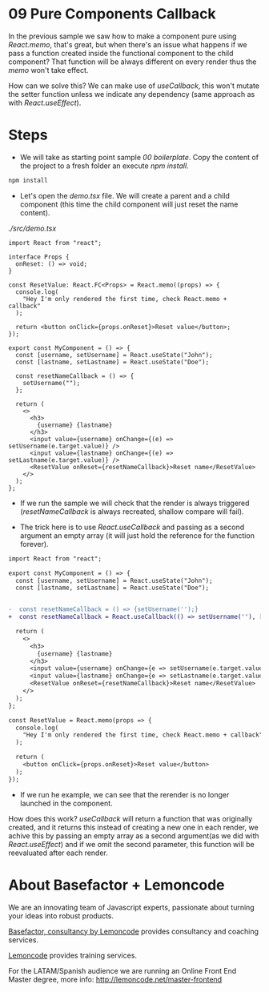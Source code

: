 # 09 Pure Components Callback

In the previous sample we saw how to make a component pure using
_React.memo_, that's great, but when there's an issue
what happens if we pass a function created inside the functional component to the child component?
That  function will be always different on every render thus
the _memo_ won't take effect.

How can we solve this? We can make use of _useCallback_, this won't mutate the setter 
function unless we indicate any dependency (same approach as with _React.useEffect_).

# Steps

- We will take as starting point sample _00 boilerplate_. Copy the content of the
  project to a fresh folder an execute _npm install_.

```bash
npm install
```

- Let's open the _demo.tsx_ file. We will create a parent and a child component
  (this time the child component will just reset the name content).

_./src/demo.tsx_

```tsx
import React from "react";

interface Props {
  onReset: () => void;
}

const ResetValue: React.FC<Props> = React.memo((props) => {
  console.log(
    "Hey I'm only rendered the first time, check React.memo + callback"
  );

  return <button onClick={props.onReset}>Reset value</button>;
});

export const MyComponent = () => {
  const [username, setUsername] = React.useState("John");
  const [lastname, setLastname] = React.useState("Doe");

  const resetNameCallback = () => {
    setUsername("");
  };

  return (
    <>
      <h3>
        {username} {lastname}
      </h3>
      <input value={username} onChange={(e) => setUsername(e.target.value)} />
      <input value={lastname} onChange={(e) => setLastname(e.target.value)} />
      <ResetValue onReset={resetNameCallback}>Reset name</ResetValue>
    </>
  );
};
```

- If we run the sample we will check that the render is always triggered
  (_resetNameCallback_  is always recreated, shallow compare will fail).

- The trick here is to use _React.useCallback_ and passing as a second
argument an empty array (it will just hold the reference for the function
forever).


```diff
import React from "react";

export const MyComponent = () => {
  const [username, setUsername] = React.useState("John");
  const [lastname, setLastname] = React.useState("Doe");


-  const resetNameCallback = () => {setUsername('');}
+  const resetNameCallback = React.useCallback(() => setUsername(''), []);

  return (
    <>
      <h3>
        {username} {lastname}
      </h3>
      <input value={username} onChange={e => setUsername(e.target.value)} />
      <input value={lastname} onChange={e => setLastname(e.target.value)} />
      <ResetValue onReset={resetNameCallback}>Reset name</ResetValue>
    </>
  );
};

const ResetValue = React.memo(props => {
  console.log(
    "Hey I'm only rendered the first time, check React.memo + callback"
  );

  return (
    <button onClick={props.onReset}>Reset value</button>
  );
});
```

- If we run he example, we can see that the rerender is no longer launched in the component.

How does this work? _useCallback_ will return a function that was originally created, and it returns this instead of creating a new one in each render, we achive this by passing an empty array as a second argument(as we did with _React.useEffect_) and if we omit the second parameter, this function will be reevaluated after each render.

# About Basefactor + Lemoncode

We are an innovating team of Javascript experts, passionate about turning your ideas into robust products.

[Basefactor, consultancy by Lemoncode](http://www.basefactor.com) provides consultancy and coaching services.

[Lemoncode](http://lemoncode.net/services/en/#en-home) provides training services.

For the LATAM/Spanish audience we are running an Online Front End Master degree, more info: http://lemoncode.net/master-frontend

